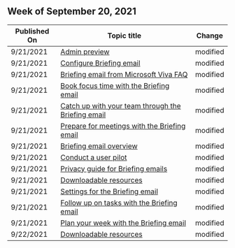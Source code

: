 <!-- This file is generated automatically each week. Changes made to this file will be overwritten.-->



## Week of September 20, 2021


| Published On |Topic title | Change |
|------|------------|--------|
| 9/21/2021 | [Admin preview](/Briefing/be-admin-trial) | modified |
| 9/21/2021 | [Configure Briefing email](/Briefing/be-admin) | modified |
| 9/21/2021 | [Briefing email from Microsoft Viva FAQ](/Briefing/be-faqs) | modified |
| 9/21/2021 | [Book focus time with the Briefing email](/Briefing/be-focus) | modified |
| 9/21/2021 | [Catch up with your team through the Briefing email](/Briefing/be-manager) | modified |
| 9/21/2021 | [Prepare for meetings with the Briefing email](/Briefing/be-meetings) | modified |
| 9/21/2021 | [Briefing email overview](/Briefing/be-overview) | modified |
| 9/21/2021 | [Conduct a user pilot](/Briefing/be-pilot) | modified |
| 9/21/2021 | [Privacy guide for Briefing emails](/Briefing/be-privacy) | modified |
| 9/21/2021 | [Downloadable resources](/Briefing/be-resources) | modified |
| 9/21/2021 | [Settings for the Briefing email](/Briefing/be-settings) | modified |
| 9/21/2021 | [Follow up on tasks with the Briefing email](/Briefing/be-tasks) | modified |
| 9/21/2021 | [Plan your week with the Briefing email](/Briefing/be-time) | modified |
| 9/22/2021 | [Downloadable resources](/Briefing/be-resources) | modified |
